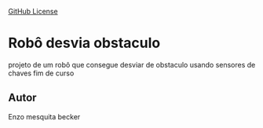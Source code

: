 [GitHub License](https://img.shields.io/github/license/enzombecker/robo-desvia?style=for-the-badge)

# Robô desvia obstaculo
projeto de um robô que consegue desviar de obstaculo usando  sensores de chaves fim de curso
## Autor
Enzo mesquita becker
